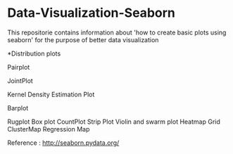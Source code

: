 # Data-Visualization-Seaborn

This repositorie contains information about 'how to create basic plots using seaborn' for the purpose of better data visualization

*Distribution plots

Pairplot

JointPlot

Kernel Density Estimation Plot

Barplot

Rugplot
Box plot
CountPlot
Strip Plot
Violin and swarm plot
Heatmap
Grid
ClusterMap
Regression Map

Reference : http://seaborn.pydata.org/
